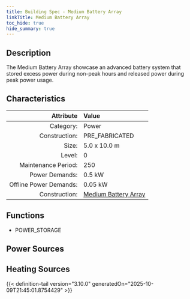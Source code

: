 ```yaml
---
title: Building Spec - Medium Battery Array
linkTitle: Medium Battery Array
toc_hide: true
hide_summary: true
---
```

<!-- This is generated by the MarsSim HelpGenertor, do not edit. -->

## Description
The Medium Battery Array showcase an advanced battery system that&#10;stored excess power during non-peak hours and released power during peak power&#10;usage.

## Characteristics

| Attribute      | Value |
|--------:|:------|
|Category:|Power|
|Construction:|PRE_FABRICATED|
|Size:|5.0 x 10.0 m|
|Level:|0|
|Maintenance Period:|250|
|Power Demands:|0.5 kW|
|Offline Power Demands:|0.05 kW|
|Construction:|[Medium Battery Array](/docs/definitions/construction/medium-battery-array)|

## Functions
      
- POWER_STORAGE


## Power Sources
      

## Heating Sources



{{< definition-tail version="3.10.0" generatedOn="2025-10-09T21:45:01.8754429" >}}

